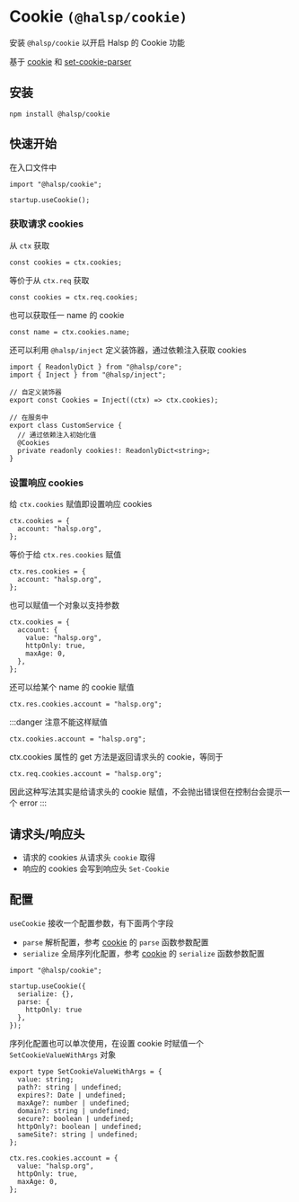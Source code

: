 # Cookie `(@halsp/cookie)`

安装 `@halsp/cookie` 以开启 Halsp 的 Cookie 功能

基于 [cookie](https://github.com/jshttp/cookie) 和 [set-cookie-parser](https://github.com/nfriedly/set-cookie-parser)

## 安装

```
npm install @halsp/cookie
```

## 快速开始

在入口文件中

```TS
import "@halsp/cookie";

startup.useCookie();
```

### 获取请求 cookies

从 `ctx` 获取

```TS
const cookies = ctx.cookies;
```

等价于从 `ctx.req` 获取

```TS
const cookies = ctx.req.cookies;
```

也可以获取任一 name 的 cookie

```TS
const name = ctx.cookies.name;
```

还可以利用 `@halsp/inject` 定义装饰器，通过依赖注入获取 cookies

```TS
import { ReadonlyDict } from "@halsp/core";
import { Inject } from "@halsp/inject";

// 自定义装饰器
export const Cookies = Inject((ctx) => ctx.cookies);

// 在服务中
export class CustomService {
  // 通过依赖注入初始化值
  @Cookies
  private readonly cookies!: ReadonlyDict<string>;
}
```

### 设置响应 cookies

给 `ctx.cookies` 赋值即设置响应 cookies

```TS
ctx.cookies = {
  account: "halsp.org",
};
```

等价于给 `ctx.res.cookies` 赋值

```TS
ctx.res.cookies = {
  account: "halsp.org",
};
```

也可以赋值一个对象以支持参数

```TS
ctx.cookies = {
  account: {
    value: "halsp.org",
    httpOnly: true,
    maxAge: 0,
  },
};
```

还可以给某个 name 的 cookie 赋值

```TS
ctx.res.cookies.account = "halsp.org";
```

:::danger 注意不能这样赋值

```TS
ctx.cookies.account = "halsp.org";
```

ctx.cookies 属性的 get 方法是返回请求头的 cookie，等同于

```TS
ctx.req.cookies.account = "halsp.org";
```

因此这种写法其实是给请求头的 cookie 赋值，不会抛出错误但在控制台会提示一个 error
:::

## 请求头/响应头

- 请求的 cookies 从请求头 `cookie` 取得
- 响应的 cookies 会写到响应头 `Set-Cookie`

## 配置

`useCookie` 接收一个配置参数，有下面两个字段

- `parse` 解析配置，参考 [cookie](https://github.com/jshttp/cookie) 的 `parse` 函数参数配置
- `serialize` 全局序列化配置，参考 [cookie](https://github.com/jshttp/cookie) 的 `serialize` 函数参数配置

```TS
import "@halsp/cookie";

startup.useCookie({
  serialize: {},
  parse: {
    httpOnly: true
  },
});
```

序列化配置也可以单次使用，在设置 cookie 时赋值一个 `SetCookieValueWithArgs` 对象

```TS
export type SetCookieValueWithArgs = {
  value: string;
  path?: string | undefined;
  expires?: Date | undefined;
  maxAge?: number | undefined;
  domain?: string | undefined;
  secure?: boolean | undefined;
  httpOnly?: boolean | undefined;
  sameSite?: string | undefined;
};
```

```TS
ctx.res.cookies.account = {
  value: "halsp.org",
  httpOnly: true,
  maxAge: 0,
};
```
